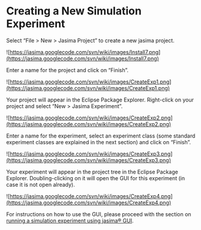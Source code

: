 # Creating a New Simulation Experiment #

Select “File > New > Jasima Project” to create a new jasima project.

![https://jasima.googlecode.com/svn/wiki/images/Install7.png](https://jasima.googlecode.com/svn/wiki/images/Install7.png)

Enter a name for the project and click on “Finish”.

![https://jasima.googlecode.com/svn/wiki/images/CreateExp1.png](https://jasima.googlecode.com/svn/wiki/images/CreateExp1.png)

Your project will appear in the Eclipse Package Explorer. Right-click on your project and select “New > Jasima Experiment”.

![https://jasima.googlecode.com/svn/wiki/images/CreateExp2.png](https://jasima.googlecode.com/svn/wiki/images/CreateExp2.png)

Enter a name for the experiment, select an experiment class (some standard experiment classes are explained in the next section) and click on “Finish”.

![https://jasima.googlecode.com/svn/wiki/images/CreateExp3.png](https://jasima.googlecode.com/svn/wiki/images/CreateExp3.png)

Your experiment will appear in the project tree in the Eclipse Package Explorer. Doubling-clicking on it will open the GUI for this experiment (in case it is not open already).

![https://jasima.googlecode.com/svn/wiki/images/CreateExp4.png](https://jasima.googlecode.com/svn/wiki/images/CreateExp4.png)

For instructions on how to use the GUI, please proceed with the section on [running a simulation experiment using jasima® GUI](RunningExperiments.md).